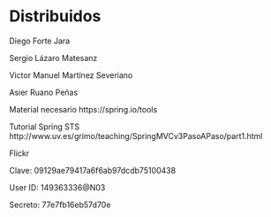 # Distribuidos

Diego Forte Jara <p>
Sergio Lázaro Matesanz <p>
Victor Manuel Martínez Severiano <p>
Asier Ruano Peñas <p>
<p> <p>
Material necesario https://spring.io/tools <p>
Tutorial Spring STS http://www.uv.es/grimo/teaching/SpringMVCv3PasoAPaso/part1.html <p>
<p>
Flickr <p>
Clave: 09129ae79417a6f6ab97dcdb75100438 <p>
User ID: 149363336@N03 <p>
Secreto: 77e7fb16eb57d70e



